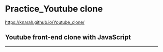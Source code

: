 # Practice_Youtube clone
https://knarah.github.io/Youtube_clone/
<h2>Youtube front-end clone with JavaScript</h3><hr>
<!-- <h4>Overview</h4>
Replace new tab page with a personal dashboard featuring to-do, weather, and inspiration.</br></br>
<span>
<img src=/for_github_readme/1.png alt=screenshot>
<img src=/for_github_readme/2.png alt=screenshot>
<img src=/for_github_readme/3.png alt=screenshot>
<img src=/for_github_readme/4.png alt=screenshot>
<img src=/for_github_readme/5.png alt=screenshot>
<img src=/for_github_readme/6.png alt=screenshot>
</span>

<h4>Functions</h4>
<ul>
 <li>Dynamically displaying background images and inspiring quotes</li>
 <li>Get Weather API, displaying real time weather information</li>
 <li>Use Date()object, displaying current time</li>
 <li>Login - save user infomation in the local storage</li>
 <li>Create and delete todos</li>
</ul> -->
